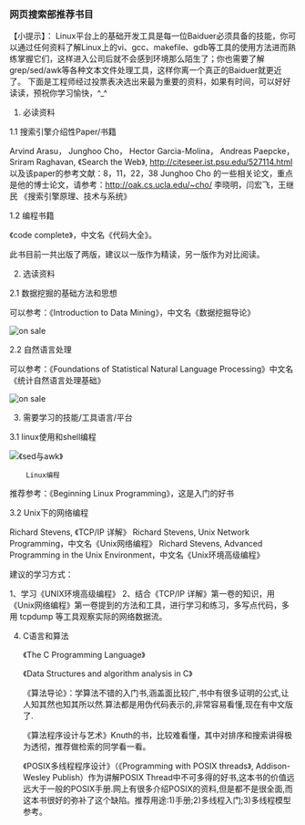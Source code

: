 
### 网页搜索部推荐书目

【小提示】：
	Linux平台上的基础开发工具是每一位Baiduer必须具备的技能，你可以通过任何资料了解Linux上的vi、gcc、makefile、gdb等工具的使用方法进而熟练掌握它们，这样进入公司后就不会感到环境那么陌生了；你也需要了解grep/sed/awk等各种文本文件处理工具，这样你离一个真正的Baiduer就更近了。
	下面是工程师经过投票表决选出来最为重要的资料，如果有时间，可以好好读读，预祝你学习愉快，^_^

1. 	必读资料 

1.1 	搜索引擎介绍性Paper/书籍 

Arvind Arasu， Junghoo Cho， Hector Garcia-Molina， Andreas Paepcke，Sriram Raghavan, 《Search the Web》, http://citeseer.ist.psu.edu/527114.html 以及该paper的参考文献：8，11，22，38 
Junghoo Cho 的一些相关论文，重点是他的博士论文，请参考：http://oak.cs.ucla.edu/~cho/ 
李晓明，闫宏飞，王继民 《搜索引擎原理、技术与系统》 

1.2 	编程书籍 

《code complete》，中文名《代码大全》。 

此书目前一共出版了两版，建议以一版作为精读，另一版作为对比阅读。 

2. 	选读资料 

2.1 	数据挖掘的基础方法和思想 

可以参考：《Introduction to Data Mining》，中文名《数据挖掘导论》 

![on sale](http://www.china-pub.com/computers/common/info.asp?id=30045)

2.2 	自然语言处理 

可以参考：《Foundations of Statistical Natural Language Processing》中文名《统计自然语言处理基础》

![on sale](http://www.china-pub.com/computers/common/info.asp?id=22710)

3. 	需要学习的技能/工具语言/平台 

3.1 	linux使用和shell编程 

![《sed与awk》](http://www.china-pub.com/computers/common/info.asp?id=13255)

	    Linux编程
	    
推荐参考：《Beginning Linux Programming》，这是入门的好书

3.2 	Unix下的网络编程 

Richard Stevens, 《TCP/IP 详解》 
Richard Stevens, Unix Network Programming，中文名《Unix网络编程》 
Richard Stevens, Advanced Programming in the Unix Environment，中文名《Unix环境高级编程》 

建议的学习方式： 

1、学习《UNIX环境高级编程》 
2、结合《TCP/IP 详解》第一卷的知识，用《Unix网络编程》第一卷提到的方法和工具，进行学习和练习，多写点代码，多用 tcpdump 等工具观察实际的网络数据流。 


4. C语言和算法

	《The C Programming Language》

	《Data Structures and algorithm analysis in C》

	《算法导论》：学算法不错的入门书,涵盖面比较广,书中有很多证明的公式,让人知其然也知其所以然.算法都是用伪代码表示的,非常容易看懂,现在有中文版了.

	《算法程序设计与艺术》Knuth的书，比较难看懂，其中对排序和搜索讲得极为透彻，推荐做检索的同学看一看。

	《POSIX多线程程序设计》（《Programming with POSIX threads》, Addison-Wesley Publish）作为讲解POSIX Thread中不可多得的好书,这本书的价值远远大于一般的POSIX手册.网上有很多介绍POSIX的资料,但是都不是很全面,而这本书很好的弥补了这个缺陷。推荐用途:1)手册;2)多线程入门;3)多线程模型参考。

